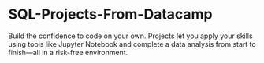 # SQL-Projects-From-Datacamp
Build the confidence to code on your own. Projects let you apply your skills using tools like Jupyter Notebook and complete a data analysis from start to finish—all in a risk-free environment.
